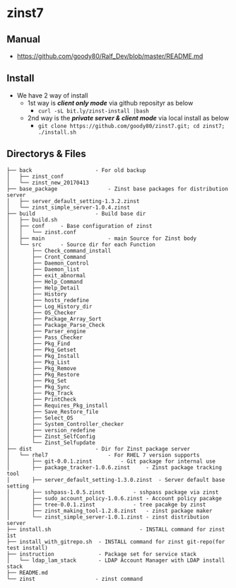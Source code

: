 # zinst7
## Manual
  * https://github.com/goody80/Ralf_Dev/blob/master/README.md

## Install
  * We have 2 way of install
    * 1st way is ___client only mode___ via github reposityr as below
      * `curl -sL bit.ly/zinst-install |bash`
    * 2nd way is the ___private server & client mode___ via local install as below
      * `git clone https://github.com/goody80/zinst7.git; cd zinst7; ./install.sh`

## Directorys & Files
```
├── back 					- For old backup
│   ├── zinst_conf
│   └── zinst_new_20170413
├── base_package				- Zinst base packages for distribution server
│   ├── server_default_setting-1.3.2.zinst
│   └── zinst_simple_server-1.0.4.zinst
├── build					- Build base dir
│   ├── build.sh
│   ├── conf     - Base configuration of zinst
│   │   └── zinst.conf
│   ├── main					- main Source for Zinst body
│   └── src      - Source dir for each Function
│       ├── Check_command_install
│       ├── Cront_Command
│       ├── Daemon_Control
│       ├── Daemon_list
│       ├── exit_abnormal
│       ├── Help_Command
│       ├── Help_Detail
│       ├── History
│       ├── hosts_redefine
│       ├── Log_History_dir
│       ├── OS_Checker
│       ├── Package_Array_Sort
│       ├── Package_Parse_Check
│       ├── Parser_engine
│       ├── Pass_Checker
│       ├── Pkg_Find
│       ├── Pkg_Getset
│       ├── Pkg_Install
│       ├── Pkg_List
│       ├── Pkg_Remove
│       ├── Pkg_Restore
│       ├── Pkg_Set
│       ├── Pkg_Sync
│       ├── Pkg_Track
│       ├── PrintCheck
│       ├── Requires_Pkg_install
│       ├── Save_Restore_file
│       ├── Select_OS
│       ├── System_Controller_checker
│       ├── version_redefine
│       ├── Zinst_SelfConfig
│       └── Zinst_Selfupdate
├── dist					- Dir for Zinst package server
│   └── rhel7					- For RHEL 7 version supports
│       ├── git-0.0.1.zinst			- Git package for internal use
│       ├── package_tracker-1.0.6.zinst		- Zinst package tracking tool
│       ├── server_default_setting-1.3.0.zinst	- Server default base setting
│       ├── sshpass-1.0.5.zinst			- sshpass package via zinst
│       ├── sudo_account_policy-1.0.6.zinst	- Account policy pacakge
│       ├── tree-0.0.1.zinst			- tree pacakge by zinst
│       ├── zinst_making_tool-1.2.8.zinst	- zinst package maker
│       └── zinst_simple_server-1.0.1.zinst	- zinst distribution server
├── install.sh					          - INSTALL command for zinst 1st
├── install_with_gitrepo.sh  - INSTALL command for zinst git-repo(for test install)
├── instruction              - Package set for service stack
│   └── ldap_lam_stack       - LDAP Account Manager with LDAP install stack
├── README.md
└── zinst					- zinst command
```


